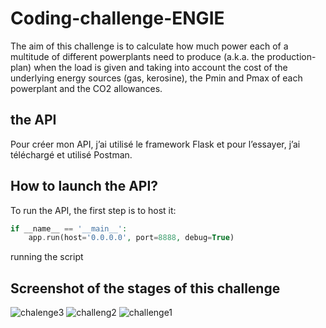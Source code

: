 # Coding-challenge-ENGIE
The aim of this challenge is to calculate how much power each of a multitude of different powerplants need to produce (a.k.a. the production-plan) when the load is given and taking into account the cost of the underlying energy sources (gas, kerosine), the Pmin and Pmax of each powerplant and the CO2 allowances.

## the API
Pour créer mon API, j’ai utilisé le framework Flask et pour l’essayer, j’ai téléchargé et utilisé Postman.<p>
## How to launch the API?

To run the API, the first step is to host it: <br>
```php
if __name__ == '__main__':
    app.run(host='0.0.0.0', port=8888, debug=True)    
```
<p>
 running the script 

## Screenshot of the stages of this challenge

![chalenge3](https://user-images.githubusercontent.com/84573619/182846215-97c3270e-d5db-4179-b3bb-651cfcdf709a.PNG)
![challeng2](https://user-images.githubusercontent.com/84573619/182846218-8d833d25-423c-4cb5-b8ae-7c2fa51351a8.PNG)
![challenge1](https://user-images.githubusercontent.com/84573619/182846223-78b68661-68e8-4142-a55d-1208b2323bba.PNG)
